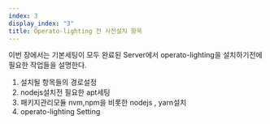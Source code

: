 ```yaml
---
index: 3
display_index: "3"
title: Operato-lighting 전 사전설치 항목 
---
```


이번 장에서는 기본세팅이 모두 완료된 Server에서 operato-lighting을 설치하기전에 필요한 작업들을 설명한다.

1. 설치될 항목들의 경로설정 
2. nodejs설치전 필요한 apt세팅 
3. 패키지관리모듈 nvm,npm을 비롯한 nodejs , yarn설치 
4. operato-lighting Setting


